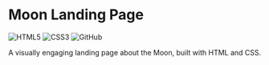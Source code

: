 # Moon Landing Page

![HTML5](https://img.shields.io/badge/HTML5-E34F26?logo=html5&logoColor=white)
![CSS3](https://img.shields.io/badge/CSS3-1572B6?logo=css3&logoColor=white)
![GitHub](https://img.shields.io/badge/GitHub-181717?logo=github&logoColor=white)

A visually engaging landing page about the Moon, built with HTML and CSS.

